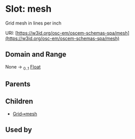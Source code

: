 
# Slot: mesh

Grid mesh in lines per inch

URI: [https://w3id.org/osc-em/oscem-schemas-spa/mesh](https://w3id.org/osc-em/oscem-schemas-spa/mesh)


## Domain and Range

None &#8594;  <sub>0..1</sub> [Float](types/Float.md)

## Parents


## Children

 *  [Grid➞mesh](Grid_mesh.md)

## Used by


